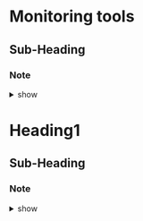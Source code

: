 

# Monitoring tools
## Sub-Heading
### Note 

<details><summary>show</summary>
<p>

```bash

2 types of tools
1. Application Monitoring tools
NewRelic
AppDynamics
Nagios
Prometheus
Grafana

2. Log Monitoring tools
Splunk
SumoLogic
ELK
LogEntries

Monitor - Alert (PagerDuty) 


www.jsonlint.com

Go to newrelic.com, register
Choose synthetics for REST API monitoring



```
</p>
</details>




# Heading1
## Sub-Heading
### Note 

<details><summary>show</summary>
<p>

```bash

```
</p>
</details>
